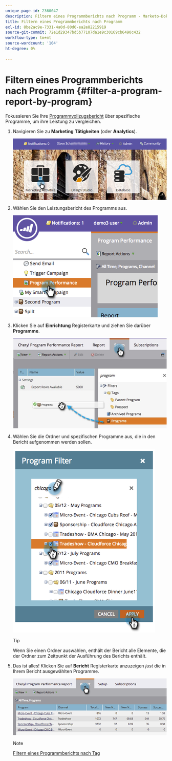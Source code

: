 ```yaml
---
unique-page-id: 2360047
description: Filtern eines Programmberichts nach Programm - Marketo-Dokumente - Produktdokumentation
title: Filtern eines Programmberichts nach Programm
exl-id: 8be2ac9e-7331-4a0d-80d6-ea2e82215919
source-git-commit: 72e1d29347bd5b77107da1e9c30169cb6490c432
workflow-type: tm+mt
source-wordcount: '104'
ht-degree: 0%

---
```


# Filtern eines Programmberichts nach Programm {#filter-a-program-report-by-program}

Fokussieren Sie Ihre [Programmvollzugsbericht](/help/marketo/product-docs/core-marketo-concepts/programs/program-performance-report/create-a-program-performance-report.md) über spezifische Programme, um ihre Leistung zu vergleichen.

1. Navigieren Sie zu **Marketing** **Tätigkeiten** (oder **Analytics**).

   ![](assets/login-marketing-activities-3.png)

1. Wählen Sie den Leistungsbericht des Programms aus.

   ![](assets/image2014-9-23-16-3a4-3a4.png)

1. Klicken Sie auf **Einrichtung** Registerkarte und ziehen Sie darüber **Programme**.

   ![](assets/prospect3.jpg)

1. Wählen Sie die Ordner und spezifischen Programme aus, die in den Bericht aufgenommen werden sollen.

   ![](assets/image2014-9-23-16-3a5-3a5.png)

   >[!TIP]
   >
   >Wenn Sie einen Ordner auswählen, enthält der Bericht alle Elemente, die der Ordner zum Zeitpunkt der Ausführung des Berichts enthält.

1. Das ist alles! Klicken Sie auf **Bericht** Registerkarte anzuzeigen _just_ die in Ihrem Bericht ausgewählten Programme.

   ![](assets/image2014-9-23-16-3a5-3a41.png)

   >[!NOTE]
   >
   >[Filtern eines Programmberichts nach Tag](/help/marketo/product-docs/core-marketo-concepts/programs/program-performance-report/filter-a-program-report-by-tag.md)

